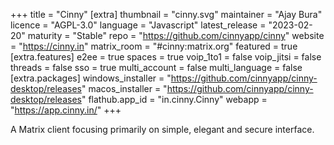 +++
title = "Cinny"
[extra]
thumbnail = "cinny.svg"
maintainer = "Ajay Bura"
licence = "AGPL-3.0"
language = "Javascript"
latest_release = "2023-02-20"
maturity = "Stable"
repo = "https://github.com/cinnyapp/cinny"
website = "https://cinny.in"
matrix_room = "#cinny:matrix.org"
featured = true
[extra.features]
e2ee = true
spaces = true
voip_1to1 = false
voip_jitsi = false
threads = false
sso = true
multi_account = false
multi_language = false
[extra.packages]
windows_installer = "https://github.com/cinnyapp/cinny-desktop/releases"
macos_installer = "https://github.com/cinnyapp/cinny-desktop/releases"
flathub.app_id = "in.cinny.Cinny"
webapp = "https://app.cinny.in/"
+++

A Matrix client focusing primarily on simple, elegant and secure interface.
